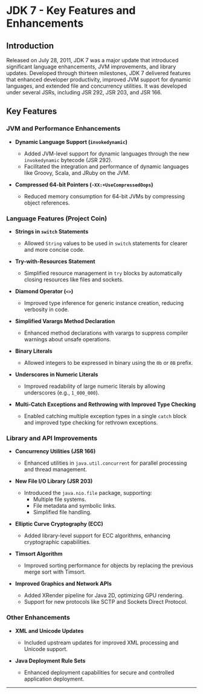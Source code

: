 
# JDK 7 - Key Features and Enhancements

## Introduction

Released on July 28, 2011, JDK 7 was a major update that introduced significant language enhancements, JVM improvements, and library updates. Developed through thirteen milestones, JDK 7 delivered features that enhanced developer productivity, improved JVM support for dynamic languages, and extended file and concurrency utilities. It was developed under several JSRs, including JSR 292, JSR 203, and JSR 166.

## Key Features

### JVM and Performance Enhancements

- **Dynamic Language Support (`invokedynamic`)**

  - Added JVM-level support for dynamic languages through the new `invokedynamic` bytecode (JSR 292).
  - Facilitated the integration and performance of dynamic languages like Groovy, Scala, and JRuby on the JVM.
- **Compressed 64-bit Pointers (`-XX:+UseCompressedOops`)**

  - Reduced memory consumption for 64-bit JVMs by compressing object references.

### Language Features (Project Coin)

- **Strings in `switch` Statements**

  - Allowed `String` values to be used in `switch` statements for clearer and more concise code.
- **Try-with-Resources Statement**

  - Simplified resource management in `try` blocks by automatically closing resources like files and sockets.
- **Diamond Operator (`<>`)**

  - Improved type inference for generic instance creation, reducing verbosity in code.
- **Simplified Varargs Method Declaration**

  - Enhanced method declarations with varargs to suppress compiler warnings about unsafe operations.
- **Binary Literals**

  - Allowed integers to be expressed in binary using the `0b` or `0B` prefix.
- **Underscores in Numeric Literals**

  - Improved readability of large numeric literals by allowing underscores (e.g., `1_000_000`).
- **Multi-Catch Exceptions and Rethrowing with Improved Type Checking**

  - Enabled catching multiple exception types in a single `catch` block and improved type checking for rethrown exceptions.

### Library and API Improvements

- **Concurrency Utilities (JSR 166)**

  - Enhanced utilities in `java.util.concurrent` for parallel processing and thread management.
- **New File I/O Library (JSR 203)**

  - Introduced the `java.nio.file` package, supporting:
    - Multiple file systems.
    - File metadata and symbolic links.
    - Simplified file handling.
- **Elliptic Curve Cryptography (ECC)**

  - Added library-level support for ECC algorithms, enhancing cryptographic capabilities.
- **Timsort Algorithm**

  - Improved sorting performance for objects by replacing the previous merge sort with Timsort.
- **Improved Graphics and Network APIs**

  - Added XRender pipeline for Java 2D, optimizing GPU rendering.
  - Support for new protocols like SCTP and Sockets Direct Protocol.

### Other Enhancements

- **XML and Unicode Updates**

  - Included upstream updates for improved XML processing and Unicode support.
- **Java Deployment Rule Sets**

  - Enhanced deployment capabilities for secure and controlled application deployment.

---
